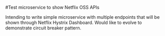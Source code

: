 #Test microservice to show Netflix OSS APIs

Intending to write simple microservice with multiple endpoints that will be shown through Netflix Hystrix Dashboard. Would like to evolve to demonstrate circuit breaker pattern.